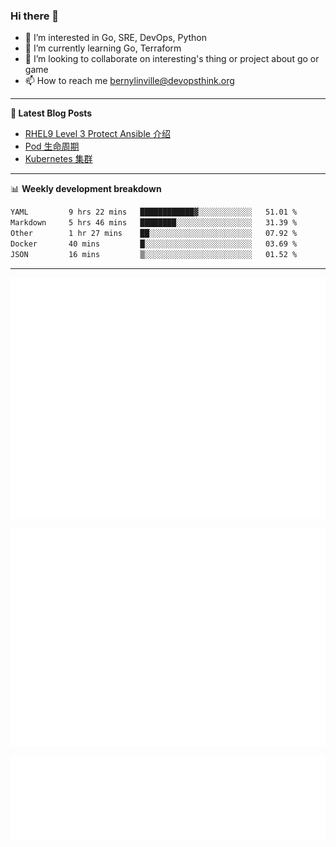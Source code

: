 ### Hi there 👋

- 👀 I’m interested in Go, SRE, DevOps, Python
- 🌱 I’m currently learning Go, Terraform
- 👯 I’m looking to collaborate on interesting's thing or project about go or game
- 📫 How to reach me bernylinville@devopsthink.org

-------

**📝 Latest Blog Posts**

<!-- BLOG-POST-LIST:START -->
- [RHEL9 Level 3 Protect Ansible 介绍](https://devopsthink.org/archives/rhel9-level3-protect-ansible-role)
- [Pod 生命周期](https://devopsthink.org/archives/pod-Lifecycle)
- [Kubernetes 集群](https://devopsthink.org/archives/kubernetes-cluster)
<!-- BLOG-POST-LIST:END -->

-------

📊 **Weekly development breakdown**
<!--START_SECTION:waka-->

```txt
YAML         9 hrs 22 mins   ████████████▓░░░░░░░░░░░░   51.01 %
Markdown     5 hrs 46 mins   ████████░░░░░░░░░░░░░░░░░   31.39 %
Other        1 hr 27 mins    ██░░░░░░░░░░░░░░░░░░░░░░░   07.92 %
Docker       40 mins         █░░░░░░░░░░░░░░░░░░░░░░░░   03.69 %
JSON         16 mins         ▒░░░░░░░░░░░░░░░░░░░░░░░░   01.52 %
```

<!--END_SECTION:waka-->

-------

![Metrics](/github-metrics.svg)

![isocalendar fullyear](/metrics.plugin.isocalendar.fullyear.svg)

![languages details](/metrics.plugin.languages.details.svg)
